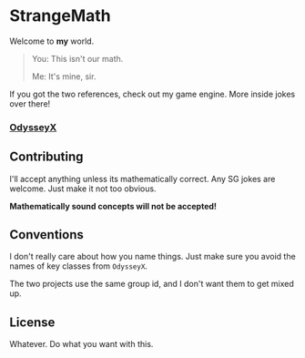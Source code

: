 # StrangeMath
Welcome to **my** world.

> You: This isn't our math.
> 
> Me: It's mine, sir.

If you got the two references, check out my game engine.
More inside jokes over there!

### [OdysseyX](https://github.com/themrsung/OdysseyX)

## Contributing
I'll accept anything unless its mathematically correct.
Any SG jokes are welcome. Just make it not too obvious.

**Mathematically sound concepts will not be accepted!**

## Conventions
I don't really care about how you name things.
Just make sure you avoid the names of key classes from `OdysseyX`.

The two projects use the same group id, and I don't want them to get mixed up.

## License
Whatever. Do what you want with this.
